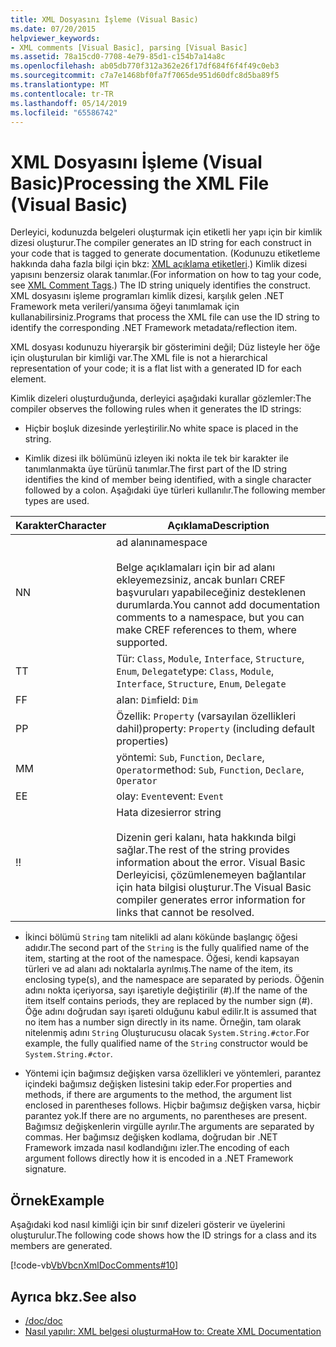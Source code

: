 ```yaml
---
title: XML Dosyasını İşleme (Visual Basic)
ms.date: 07/20/2015
helpviewer_keywords:
- XML comments [Visual Basic], parsing [Visual Basic]
ms.assetid: 78a15cd0-7708-4e79-85d1-c154b7a14a8c
ms.openlocfilehash: ab05db770f312a362e26f17df684f6f4f49c0eb3
ms.sourcegitcommit: c7a7e1468bf0fa7f7065de951d60dfc8d5ba89f5
ms.translationtype: MT
ms.contentlocale: tr-TR
ms.lasthandoff: 05/14/2019
ms.locfileid: "65586742"
---
```

# <a name="processing-the-xml-file-visual-basic"></a><span data-ttu-id="e82b8-102">XML Dosyasını İşleme (Visual Basic)</span><span class="sxs-lookup"><span data-stu-id="e82b8-102">Processing the XML File (Visual Basic)</span></span>
<span data-ttu-id="e82b8-103">Derleyici, kodunuzda belgeleri oluşturmak için etiketli her yapı için bir kimlik dizesi oluşturur.</span><span class="sxs-lookup"><span data-stu-id="e82b8-103">The compiler generates an ID string for each construct in your code that is tagged to generate documentation.</span></span> <span data-ttu-id="e82b8-104">(Kodunuzu etiketleme hakkında daha fazla bilgi için bkz: [XML açıklama etiketleri](../../../visual-basic/language-reference/xmldoc/index.md).) Kimlik dizesi yapısını benzersiz olarak tanımlar.</span><span class="sxs-lookup"><span data-stu-id="e82b8-104">(For information on how to tag your code, see [XML Comment Tags](../../../visual-basic/language-reference/xmldoc/index.md).) The ID string uniquely identifies the construct.</span></span> <span data-ttu-id="e82b8-105">XML dosyasını işleme programları kimlik dizesi, karşılık gelen .NET Framework meta verileri/yansıma öğeyi tanımlamak için kullanabilirsiniz.</span><span class="sxs-lookup"><span data-stu-id="e82b8-105">Programs that process the XML file can use the ID string to identify the corresponding .NET Framework metadata/reflection item.</span></span>  
  
 <span data-ttu-id="e82b8-106">XML dosyası kodunuzu hiyerarşik bir gösterimini değil; Düz listeyle her öğe için oluşturulan bir kimliği var.</span><span class="sxs-lookup"><span data-stu-id="e82b8-106">The XML file is not a hierarchical representation of your code; it is a flat list with a generated ID for each element.</span></span>  
  
 <span data-ttu-id="e82b8-107">Kimlik dizeleri oluşturduğunda, derleyici aşağıdaki kurallar gözlemler:</span><span class="sxs-lookup"><span data-stu-id="e82b8-107">The compiler observes the following rules when it generates the ID strings:</span></span>  
  
- <span data-ttu-id="e82b8-108">Hiçbir boşluk dizesinde yerleştirilir.</span><span class="sxs-lookup"><span data-stu-id="e82b8-108">No white space is placed in the string.</span></span>  
  
- <span data-ttu-id="e82b8-109">Kimlik dizesi ilk bölümünü izleyen iki nokta ile tek bir karakter ile tanımlanmakta üye türünü tanımlar.</span><span class="sxs-lookup"><span data-stu-id="e82b8-109">The first part of the ID string identifies the kind of member being identified, with a single character followed by a colon.</span></span> <span data-ttu-id="e82b8-110">Aşağıdaki üye türleri kullanılır.</span><span class="sxs-lookup"><span data-stu-id="e82b8-110">The following member types are used.</span></span>  
  
|<span data-ttu-id="e82b8-111">Karakter</span><span class="sxs-lookup"><span data-stu-id="e82b8-111">Character</span></span>|<span data-ttu-id="e82b8-112">Açıklama</span><span class="sxs-lookup"><span data-stu-id="e82b8-112">Description</span></span>|  
|---|---|  
|<span data-ttu-id="e82b8-113">N</span><span class="sxs-lookup"><span data-stu-id="e82b8-113">N</span></span>|<span data-ttu-id="e82b8-114">ad alanı</span><span class="sxs-lookup"><span data-stu-id="e82b8-114">namespace</span></span><br /><br /> <span data-ttu-id="e82b8-115">Belge açıklamaları için bir ad alanı ekleyemezsiniz, ancak bunları CREF başvuruları yapabileceğiniz desteklenen durumlarda.</span><span class="sxs-lookup"><span data-stu-id="e82b8-115">You cannot add documentation comments to a namespace, but you can make CREF references to them, where supported.</span></span>|  
|<span data-ttu-id="e82b8-116">T</span><span class="sxs-lookup"><span data-stu-id="e82b8-116">T</span></span>|<span data-ttu-id="e82b8-117">Tür: `Class`, `Module`, `Interface`, `Structure`, `Enum`, `Delegate`</span><span class="sxs-lookup"><span data-stu-id="e82b8-117">type: `Class`, `Module`, `Interface`, `Structure`, `Enum`, `Delegate`</span></span>|  
|<span data-ttu-id="e82b8-118">F</span><span class="sxs-lookup"><span data-stu-id="e82b8-118">F</span></span>|<span data-ttu-id="e82b8-119">alan: `Dim`</span><span class="sxs-lookup"><span data-stu-id="e82b8-119">field: `Dim`</span></span>|  
|<span data-ttu-id="e82b8-120">P</span><span class="sxs-lookup"><span data-stu-id="e82b8-120">P</span></span>|<span data-ttu-id="e82b8-121">Özellik: `Property` (varsayılan özellikleri dahil)</span><span class="sxs-lookup"><span data-stu-id="e82b8-121">property: `Property` (including default properties)</span></span>|  
|<span data-ttu-id="e82b8-122">M</span><span class="sxs-lookup"><span data-stu-id="e82b8-122">M</span></span>|<span data-ttu-id="e82b8-123">yöntemi: `Sub`, `Function`, `Declare`, `Operator`</span><span class="sxs-lookup"><span data-stu-id="e82b8-123">method: `Sub`, `Function`, `Declare`, `Operator`</span></span>|  
|<span data-ttu-id="e82b8-124">E</span><span class="sxs-lookup"><span data-stu-id="e82b8-124">E</span></span>|<span data-ttu-id="e82b8-125">olay: `Event`</span><span class="sxs-lookup"><span data-stu-id="e82b8-125">event: `Event`</span></span>|  
|<span data-ttu-id="e82b8-126">!</span><span class="sxs-lookup"><span data-stu-id="e82b8-126">!</span></span>|<span data-ttu-id="e82b8-127">Hata dizesi</span><span class="sxs-lookup"><span data-stu-id="e82b8-127">error string</span></span><br /><br /> <span data-ttu-id="e82b8-128">Dizenin geri kalanı, hata hakkında bilgi sağlar.</span><span class="sxs-lookup"><span data-stu-id="e82b8-128">The rest of the string provides information about the error.</span></span> <span data-ttu-id="e82b8-129">Visual Basic Derleyicisi, çözümlenemeyen bağlantılar için hata bilgisi oluşturur.</span><span class="sxs-lookup"><span data-stu-id="e82b8-129">The Visual Basic compiler generates error information for links that cannot be resolved.</span></span>|  
  
- <span data-ttu-id="e82b8-130">İkinci bölümü `String` tam nitelikli ad alanı kökünde başlangıç öğesi adıdır.</span><span class="sxs-lookup"><span data-stu-id="e82b8-130">The second part of the `String` is the fully qualified name of the item, starting at the root of the namespace.</span></span> <span data-ttu-id="e82b8-131">Öğesi, kendi kapsayan türleri ve ad alanı adı noktalarla ayrılmış.</span><span class="sxs-lookup"><span data-stu-id="e82b8-131">The name of the item, its enclosing type(s), and the namespace are separated by periods.</span></span> <span data-ttu-id="e82b8-132">Öğenin adını nokta içeriyorsa, sayı işaretiyle değiştirilir (#).</span><span class="sxs-lookup"><span data-stu-id="e82b8-132">If the name of the item itself contains periods, they are replaced by the number sign (#).</span></span> <span data-ttu-id="e82b8-133">Öğe adını doğrudan sayı işareti olduğunu kabul edilir.</span><span class="sxs-lookup"><span data-stu-id="e82b8-133">It is assumed that no item has a number sign directly in its name.</span></span> <span data-ttu-id="e82b8-134">Örneğin, tam olarak nitelenmiş adını `String` Oluşturucusu olacak `System.String.#ctor`.</span><span class="sxs-lookup"><span data-stu-id="e82b8-134">For example, the fully qualified name of the `String` constructor would be `System.String.#ctor`.</span></span>  
  
- <span data-ttu-id="e82b8-135">Yöntemi için bağımsız değişken varsa özellikleri ve yöntemleri, parantez içindeki bağımsız değişken listesini takip eder.</span><span class="sxs-lookup"><span data-stu-id="e82b8-135">For properties and methods, if there are arguments to the method, the argument list enclosed in parentheses follows.</span></span> <span data-ttu-id="e82b8-136">Hiçbir bağımsız değişken varsa, hiçbir parantez yok.</span><span class="sxs-lookup"><span data-stu-id="e82b8-136">If there are no arguments, no parentheses are present.</span></span> <span data-ttu-id="e82b8-137">Bağımsız değişkenlerin virgülle ayrılır.</span><span class="sxs-lookup"><span data-stu-id="e82b8-137">The arguments are separated by commas.</span></span> <span data-ttu-id="e82b8-138">Her bağımsız değişken kodlama, doğrudan bir .NET Framework imzada nasıl kodlandığını izler.</span><span class="sxs-lookup"><span data-stu-id="e82b8-138">The encoding of each argument follows directly how it is encoded in a .NET Framework signature.</span></span>  
  
## <a name="example"></a><span data-ttu-id="e82b8-139">Örnek</span><span class="sxs-lookup"><span data-stu-id="e82b8-139">Example</span></span>  
 <span data-ttu-id="e82b8-140">Aşağıdaki kod nasıl kimliği için bir sınıf dizeleri gösterir ve üyelerini oluşturulur.</span><span class="sxs-lookup"><span data-stu-id="e82b8-140">The following code shows how the ID strings for a class and its members are generated.</span></span>  
  
 [!code-vb[VbVbcnXmlDocComments#10](~/samples/snippets/visualbasic/VS_Snippets_VBCSharp/VbVbcnXmlDocComments/VB/Class1.vb#10)]  
  
## <a name="see-also"></a><span data-ttu-id="e82b8-141">Ayrıca bkz.</span><span class="sxs-lookup"><span data-stu-id="e82b8-141">See also</span></span>

- [<span data-ttu-id="e82b8-142">/doc</span><span class="sxs-lookup"><span data-stu-id="e82b8-142">/doc</span></span>](../../../visual-basic/reference/command-line-compiler/doc.md)
- [<span data-ttu-id="e82b8-143">Nasıl yapılır: XML belgesi oluşturma</span><span class="sxs-lookup"><span data-stu-id="e82b8-143">How to: Create XML Documentation</span></span>](../../../visual-basic/programming-guide/program-structure/how-to-create-xml-documentation.md)
